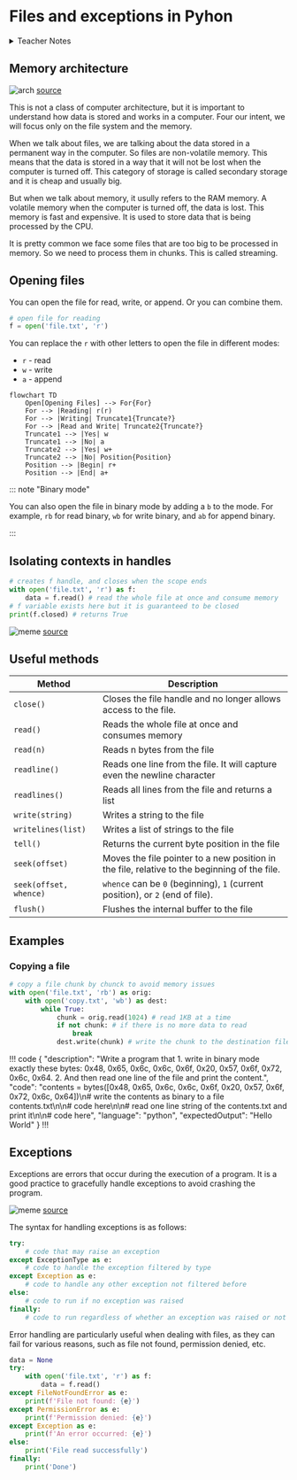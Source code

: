# Files and exceptions in Pyhon

<details>
<summary>Teacher Notes</summary>

- Files
- Exceptions

</details>

## Memory architecture

![arch](https://linux2me.wordpress.com/wp-content/uploads/2017/09/cpu111.png) [source](https://linux2me.wordpress.com/2017/09/15/linux-introduction-to-memory-management/)

This is not a class of computer architecture, but it is important to understand how data is stored and works in a computer. Four our intent, we will focus only on the file system and the memory.

When we talk about files, we are talking about the data stored in a permanent way in the computer. So files are non-volatile memory. This means that the data is stored in a way that it will not be lost when the computer is turned off. This category of storage is called secondary storage and it is cheap and usually big.

But when we talk about memory, it usully refers to the RAM memory. A volatile memory when the computer is turned off, the data is lost. This memory is fast and expensive. It is used to store data that is being processed by the CPU. 

It is pretty common we face some files that are too big to be processed in memory. So we need to process them in chunks. This is called streaming.

## Opening files

You can open the file for read, write, or append. Or you can combine them. 

``` python
# open file for reading
f = open('file.txt', 'r')
```

You can replace the `r` with other letters to open the file in different modes:

- `r` - read
- `w` - write
- `a` - append

``` mermaid
flowchart TD
    Open[Opening Files] --> For{For}
    For --> |Reading| r(r)
    For --> |Writing| Truncate1{Truncate?}
    For --> |Read and Write| Truncate2{Truncate?}
    Truncate1 --> |Yes| w
    Truncate1 --> |No| a
    Truncate2 --> |Yes| w+
    Truncate2 --> |No| Position{Position}
    Position --> |Begin| r+
    Position --> |End| a+
```

::: note "Binary mode"

You can also open the file in binary mode by adding a `b` to the mode. For example, `rb` for read binary, `wb` for write binary, and `ab` for append binary.

:::

## Isolating contexts in handles

``` python
# creates f handle, and closes when the scope ends
with open('file.txt', 'r') as f:
    data = f.read() # read the whole file at once and consume memory
# f variable exists here but it is guaranteed to be closed
print(f.closed) # returns True 
```

![meme](https://i.imgflip.com/47p0ts.jpg) [source](https://imgflip.com/i/47p0ts)

## Useful methods

| Method | Description                                                                    |
|--------|--------------------------------------------------------------------------------|
| `close()` | Closes the file handle and no longer allows access to the file.  |
| `read()` | Reads the whole file at once and consumes memory                               |
| `read(n)` | Reads n bytes from the file                                                    |
| `readline()` | Reads one line from the file. It will capture even the newline character       |
| `readlines()` | Reads all lines from the file and returns a list                               |
| `write(string)` | Writes a string to the file                                                    |
| `writelines(list)` | Writes a list of strings to the file                                           |
| `tell()` | Returns the current byte position in the file                                  |
| `seek(offset)` | Moves the file pointer to a new position in the file, relative to the beginning of the file. |
| `seek(offset, whence)` | `whence` can be `0` (beginning), `1` (current position), or `2` (end of file). |
| `flush()` | Flushes the internal buffer to the file                                         |

## Examples

### Copying a file

``` python
# copy a file chunk by chunck to avoid memory issues
with open('file.txt', 'rb') as orig:
    with open('copy.txt', 'wb') as dest:
        while True:
            chunk = orig.read(1024) # read 1KB at a time
            if not chunk: # if there is no more data to read
                break
            dest.write(chunk) # write the chunk to the destination file
```

!!! code
{
"description": "Write a program that 1. write in binary mode exactly these bytes: 0x48, 0x65, 0x6c, 0x6c, 0x6f, 0x20, 0x57, 0x6f, 0x72, 0x6c, 0x64. 2. And then read one line of the file and print the content.",
"code": "contents = bytes([0x48, 0x65, 0x6c, 0x6c, 0x6f, 0x20, 0x57, 0x6f, 0x72, 0x6c, 0x64])\n# write the contents as binary to a file contents.txt\n\n# code here\n\n# read one line string of the contents.txt and print it\n\n# code here",
"language": "python",
"expectedOutput": "Hello World"
}
!!!

## Exceptions

Exceptions are errors that occur during the execution of a program. It is a good practice to gracefully handle exceptions to avoid crashing the program.

![meme](https://i.redd.it/hgifaka4hbf41.jpg) [source](https://www.reddit.com/r/ProgrammerHumor/comments/eztdu6/me_handling_exception_in_best_way/#lightbox)

The syntax for handling exceptions is as follows:

``` python
try:
    # code that may raise an exception
except ExceptionType as e:
    # code to handle the exception filtered by type
except Exception as e:
    # code to handle any other exception not filtered before
else:
    # code to run if no exception was raised
finally:
    # code to run regardless of whether an exception was raised or not
```

Error handling are particularly useful when dealing with files, as they can fail for various reasons, such as file not found, permission denied, etc.

``` python
data = None
try:
    with open('file.txt', 'r') as f:
        data = f.read()
except FileNotFoundError as e:
    print(f'File not found: {e}')
except PermissionError as e:
    print(f'Permission denied: {e}')
except Exception as e:
    print(f'An error occurred: {e}')
else:
    print('File read successfully')
finally:
    print('Done')
```